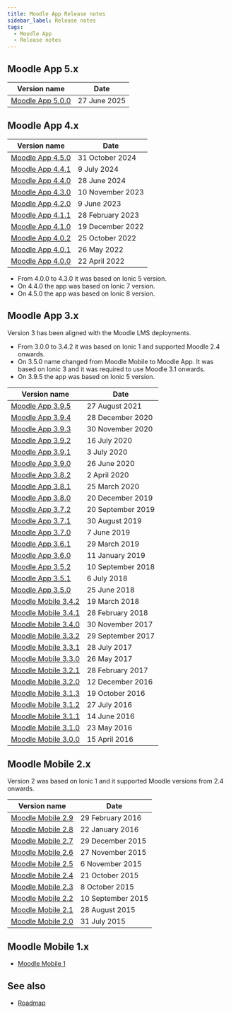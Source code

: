 ```yaml
---
title: Moodle App Release notes
sidebar_label: Release notes
tags:
  - Moodle App
  - Release notes
---
```


## Moodle App 5.x

| **Version name** | **Date** |
|---|---|
| [Moodle App 5.0.0](./app_releases/v5/v5.0.0) |  27 June 2025 |

## Moodle App 4.x

| **Version name** | **Date** |
|---|---|
| [Moodle App 4.5.0](./app_releases/v4/v4.5.0) |  31 October 2024 |
| [Moodle App 4.4.1](./app_releases/v4/v4.4.1) |  9 July 2024 |
| [Moodle App 4.4.0](./app_releases/v4/v4.4.0) |  28 June 2024 |
| [Moodle App 4.3.0](./app_releases/v4/v4.3.0) |  10 November 2023 |
| [Moodle App 4.2.0](./app_releases/v4/v4.2.0) |  9 June 2023 |
| [Moodle App 4.1.1](./app_releases/v4/v4.1.1) | 28 February 2023 |
| [Moodle App 4.1.0](./app_releases/v4/v4.1.0) | 19 December 2022 |
| [Moodle App 4.0.2](./app_releases/v4/v4.0.2) | 25 October 2022 |
| [Moodle App 4.0.1](./app_releases/v4/v4.0.1) | 26 May 2022 |
| [Moodle App 4.0.0](./app_releases/v4/v4.0.0) | 22 April 2022 |

- From 4.0.0 to 4.3.0 it was based on Ionic 5 version.
- On 4.4.0 the app was based on Ionic 7 version.
- On 4.5.0 the app was based on Ionic 8 version.

## Moodle App 3.x

Version 3 has been aligned with the Moodle LMS deployments.

- From 3.0.0 to 3.4.2 it was based on Ionic 1 and supported Moodle 2.4 onwards.
- On 3.5.0 name changed from Moodle Mobile to Moodle App. It was based on Ionic 3 and it was required to use Moodle 3.1 onwards.
- On 3.9.5 the app was based on Ionic 5 version.

| **Version name** | **Date** |
|---|---|
| [Moodle App 3.9.5](./app_releases/v3/v3.9.5) | 27 August 2021 |
| [Moodle App 3.9.4](./app_releases/v3/v3.9.4) | 28 December 2020 |
| [Moodle App 3.9.3](./app_releases/v3/v3.9.3) | 30 November 2020 |
| [Moodle App 3.9.2](./app_releases/v3/v3.9.2) | 16 July 2020 |
| [Moodle App 3.9.1](./app_releases/v3/v3.9.1) | 3 July 2020 |
| [Moodle App 3.9.0](./app_releases/v3/v3.9.0) | 26 June 2020 |
| [Moodle App 3.8.2](./app_releases/v3/v3.8.2) | 2 April 2020 |
| [Moodle App 3.8.1](./app_releases/v3/v3.8.1) | 25 March 2020 |
| [Moodle App 3.8.0](./app_releases/v3/v3.8.0) | 20 December 2019 |
| [Moodle App 3.7.2](./app_releases/v3/v3.7.2) | 20 September 2019 |
| [Moodle App 3.7.1](./app_releases/v3/v3.7.1) | 30 August 2019 |
| [Moodle App 3.7.0](./app_releases/v3/v3.7.0) | 7 June 2019 |
| [Moodle App 3.6.1](./app_releases/v3/v3.6.1) | 29 March 2019 |
| [Moodle App 3.6.0](./app_releases/v3/v3.6.0) | 11 January 2019 |
| [Moodle App 3.5.2](./app_releases/v3/v3.5.2) | 10 September 2018 |
| [Moodle App 3.5.1](./app_releases/v3/v3.5.1) | 6 July 2018 |
| [Moodle App 3.5.0](./app_releases/v3/v3.5.0) | 25 June 2018 |
| [Moodle Mobile 3.4.2](./app_releases/v3/v3.4.2) | 19 March 2018 |
| [Moodle Mobile 3.4.1](./app_releases/v3/v3.4.1) | 28 February 2018 |
| [Moodle Mobile 3.4.0](./app_releases/v3/v3.4.0) | 30 November 2017 |
| [Moodle Mobile 3.3.2](./app_releases/v3/v3.3.2) | 29 September 2017 |
| [Moodle Mobile 3.3.1](./app_releases/v3/v3.3.1) | 28 July 2017 |
| [Moodle Mobile 3.3.0](./app_releases/v3/v3.3.0) | 26 May 2017 |
| [Moodle Mobile 3.2.1](./app_releases/v3/v3.2.1) | 28 February 2017 |
| [Moodle Mobile 3.2.0](./app_releases/v3/v3.2.0) | 12 December 2016 |
| [Moodle Mobile 3.1.3](./app_releases/v3/v3.1.3) | 19 October 2016 |
| [Moodle Mobile 3.1.2](./app_releases/v3/v3.1.2) | 27 July 2016 |
| [Moodle Mobile 3.1.1](./app_releases/v3/v3.1.1) | 14 June 2016 |
| [Moodle Mobile 3.1.0](./app_releases/v3/v3.1.0) | 23 May 2016 |
| [Moodle Mobile 3.0.0](./app_releases/v3/v3.0.0) | 15 April 2016 |

## Moodle Mobile 2.x

Version 2 was based on Ionic 1 and it supported Moodle versions from 2.4 onwards.

| **Version name** | **Date** |
|---|---|
| [Moodle Mobile 2.9](./app_releases/v2/v2.9) | 29 February 2016 |
| [Moodle Mobile 2.8](./app_releases/v2/v2.8) | 22 January 2016 |
| [Moodle Mobile 2.7](./app_releases/v2/v2.7) | 29 December 2015 |
| [Moodle Mobile 2.6](./app_releases/v2/v2.6) | 27 November 2015 |
| [Moodle Mobile 2.5](./app_releases/v2/v2.5) | 6 November 2015 |
| [Moodle Mobile 2.4](./app_releases/v2/v2.4) | 21 October 2015 |
| [Moodle Mobile 2.3](./app_releases/v2/v2.3) | 8 October 2015 |
| [Moodle Mobile 2.2](./app_releases/v2/v2.2) | 10 September 2015 |
| [Moodle Mobile 2.1](./app_releases/v2/v2.1) | 28 August 2015 |
| [Moodle Mobile 2.0](./app_releases/v2/v2.0) | 31 July 2015 |

## Moodle Mobile 1.x

- [Moodle Mobile 1](./app_releases/v1.x)

## See also

- [Roadmap](./community/roadmap.md)
